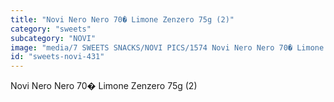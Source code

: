 ```yaml
---
title: "Novi Nero Nero 70� Limone Zenzero 75g (2)"
category: "sweets"
subcategory: "NOVI"
image: "media/7 SWEETS SNACKS/NOVI PICS/1574 Novi Nero Nero 70� Limone Zenzero 75g (2).jpg"
id: "sweets-novi-431"
---
```


Novi Nero Nero 70� Limone Zenzero 75g (2)
